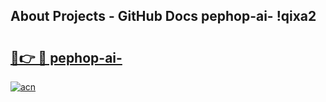 ## About Projects - GitHub Docs pephop-ai- !qixa2

# <h2><a href="https://andorid.site?title=pephop-ai-&ref=13PRO">🔗👉 🔴 pephop-ai-</a></h2>

[![acn](https://github.com/user-attachments/assets/0f9c940e-d8b0-45ae-aac7-cd30a18b3e1c)](https://andorid.site?title=pephop-ai-&ref=13PRO)


